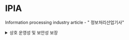# IPIA
Information processing industry article - " 정보처리산업기사"

<details>
<summary>상호 운영성 및 보안성 보장</summary>
<div markdown="1">
ITA(Information Technology Architecture)
</div>
<summary>상호 운영성 및 보안성 보장</summary>
<div markdown="1">
ITA(Information Technology Architecture)
</div>
</details>
